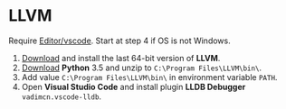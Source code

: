# LLVM
Require [Editor/vscode](../Editor/vscode.md). Start at step 4 if OS is not Windows.
1. [Download](https://github.com/vadimcn/llvm/releases) and install the last 64-bit version of **LLVM**.
2. [Download](https://www.python.org/ftp/python/3.5.4/python-3.5.4-embed-amd64.zip) **Python** 3.5 and unzip to `C:\Program Files\LLVM\bin\`.
3. Add value `C:\Program Files\LLVM\bin\` in environment variable `PATH`.
4. Open **Visual Studio Code** and install plugin **LLDB Debugger** `vadimcn.vscode-lldb`.
